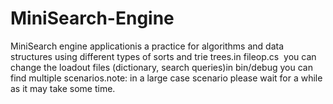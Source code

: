 # MiniSearch-Engine
MiniSearch engine applicationis a practice for algorithms and data structures using different types of sorts and trie trees.in fileop.cs  you can change the loadout files (dictionary, search queries)in bin/debug you can find multiple scenarios.note: in a large case scenario please wait for a while as it may take some time.
